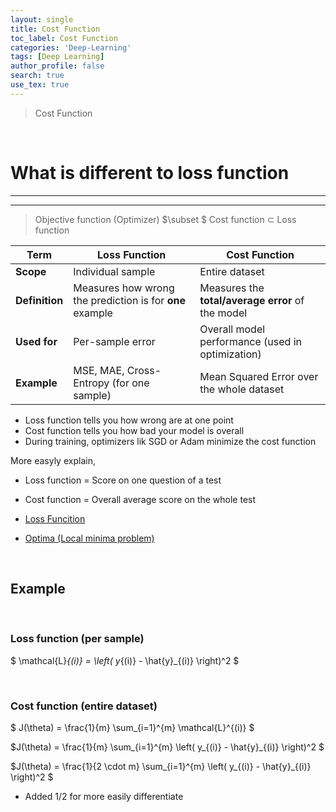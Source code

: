 ```yaml
---
layout: single
title: Cost Function
toc_label: Cost Function
categories: 'Deep-Learning'
tags: [Deep Learning]
author_profile: false
search: true
use_tex: true
---
```


> Cost Function

<br>

# What is different to loss function

---

---

> Objective function (Optimizer) $\subset $ Cost function $\subset$ Loss function

| Term           | Loss Function                                            | Cost Function                                     |
| -------------- | -------------------------------------------------------- | ------------------------------------------------- |
| **Scope**      | Individual sample                                        | Entire dataset                                    |
| **Definition** | Measures how wrong the prediction is for **one** example | Measures the **total/average error** of the model |
| **Used for**   | Per-sample error                                         | Overall model performance (used in optimization)  |
| **Example**    | MSE, MAE, Cross-Entropy (for one sample)                 | Mean Squared Error over the whole dataset         |

- Loss function tells you how wrong are at one point
- Cost function tells you how bad your model is overall
- During training, optimizers lik SGD or Adam minimize the cost function

More easyly explain,
- Loss function = Score on one question of a test
- Cost function = Overall average score on the whole test

- [Loss Funcition]({{site.url}}/deep-learning/loss-function)
- [Optima (Local minima problem)]({{site.url}}/machine-learning/optima)


<br>

## Example

<br>

### Loss function (per sample)

$
\mathcal{L}_{(i)} = \left( y_{(i)} - \hat{y}_{(i)} \right)^2
$

<br>

### Cost function (entire dataset)

$
J(\theta) = \frac{1}{m} \sum_{i=1}^{m} \mathcal{L}^{(i)} 
$

$J(\theta) = \frac{1}{m} \sum_{i=1}^{m} \left( y_{(i)} - \hat{y}_{(i)} \right)^2
$

$J(\theta) = \frac{1}{2 \cdot m} \sum_{i=1}^{m} \left( y_{(i)} - \hat{y}_{(i)} \right)^2
$
- Added 1/2 for more easily differentiate


<br>


